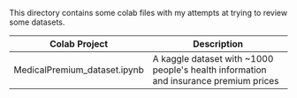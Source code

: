 This directory contains some colab files with my attempts at trying to review some datasets.


| Colab Project | Description |
| ------------- | ----------- |
| MedicalPremium_dataset.ipynb | A kaggle dataset with ~1000 people's health information and insurance premium prices |
